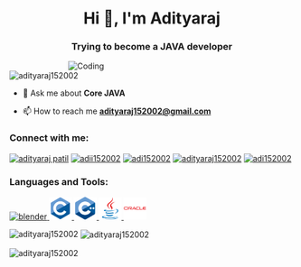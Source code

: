 
<h1 align="center">Hi 👋, I'm Adityaraj</h1>
<h3 align="center">Trying to become a JAVA developer</h3>
<img align="right" alt="Coding" width="400" src="https://swall.teahub.io/photos/small/51-512127_hd-wallpaper-tony-stark-tony-stark-iron-man.jpg">

<p align="left"> <img src="https://komarev.com/ghpvc/?username=adityaraj152002&label=Profile%20views&color=0e75b6&style=flat" alt="adityaraj152002" /> </p>

- 💬 Ask me about **Core JAVA**

- 📫 How to reach me **adityaraj152002@gmail.com**

<h3 align="left">Connect with me:</h3>
<p align="left">
<a href="https://linkedin.com/in/adityaraj patil" target="blank"><img align="center" src="https://raw.githubusercontent.com/rahuldkjain/github-profile-readme-generator/master/src/images/icons/Social/linked-in-alt.svg" alt="adityaraj patil" height="30" width="40" /></a>
<a href="https://instagram.com/adii152002" target="blank"><img align="center" src="https://raw.githubusercontent.com/rahuldkjain/github-profile-readme-generator/master/src/images/icons/Social/instagram.svg" alt="adii152002" height="30" width="40" /></a>
<a href="https://www.codechef.com/users/adi152002" target="blank"><img align="center" src="https://cdn.jsdelivr.net/npm/simple-icons@3.1.0/icons/codechef.svg" alt="adi152002" height="30" width="40" /></a>
<a href="https://www.hackerrank.com/adityaraj152002" target="blank"><img align="center" src="https://raw.githubusercontent.com/rahuldkjain/github-profile-readme-generator/master/src/images/icons/Social/hackerrank.svg" alt="adityaraj152002" height="30" width="40" /></a>
<a href="https://www.leetcode.com/adi152002" target="blank"><img align="center" src="https://raw.githubusercontent.com/rahuldkjain/github-profile-readme-generator/master/src/images/icons/Social/leet-code.svg" alt="adi152002" height="30" width="40" /></a>
</p>

<h3 align="left">Languages and Tools:</h3>
<p align="left"> <a href="https://www.blender.org/" target="_blank" rel="noreferrer"> <img src="https://download.blender.org/branding/community/blender_community_badge_white.svg" alt="blender" width="40" height="40"/> </a> <a href="https://www.cprogramming.com/" target="_blank" rel="noreferrer"> <img src="https://raw.githubusercontent.com/devicons/devicon/master/icons/c/c-original.svg" alt="c" width="40" height="40"/> </a> <a href="https://www.w3schools.com/cpp/" target="_blank" rel="noreferrer"> <img src="https://raw.githubusercontent.com/devicons/devicon/master/icons/cplusplus/cplusplus-original.svg" alt="cplusplus" width="40" height="40"/> </a> <a href="https://www.java.com" target="_blank" rel="noreferrer"> <img src="https://raw.githubusercontent.com/devicons/devicon/master/icons/java/java-original.svg" alt="java" width="40" height="40"/> </a> <a href="https://www.oracle.com/" target="_blank" rel="noreferrer"> <img src="https://raw.githubusercontent.com/devicons/devicon/master/icons/oracle/oracle-original.svg" alt="oracle" width="40" height="40"/> </a> </p>

<p><img align="left" src="https://github-readme-stats.vercel.app/api/top-langs?username=adityaraj152002&show_icons=true&locale=en&layout=compact" alt="adityaraj152002" /></p>

<p>&nbsp;<img align="center" src="https://github-readme-stats.vercel.app/api?username=adityaraj152002&show_icons=true&locale=en" alt="adityaraj152002" /></p>

<p><img align="center" src="https://github-readme-streak-stats.herokuapp.com/?user=adityaraj152002&" alt="adityaraj152002" /></p>





